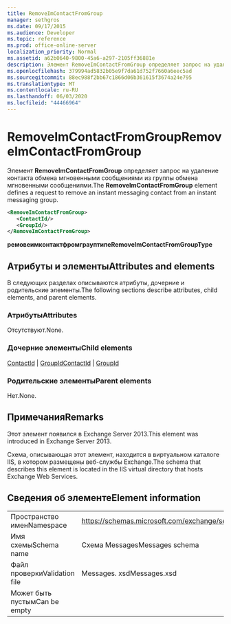```yaml
---
title: RemoveImContactFromGroup
manager: sethgros
ms.date: 09/17/2015
ms.audience: Developer
ms.topic: reference
ms.prod: office-online-server
localization_priority: Normal
ms.assetid: a62b0640-9800-45a6-a297-2105ff36881e
description: Элемент RemoveImContactFromGroup определяет запрос на удаление контакта обмена мгновенными сообщениями из группы обмена мгновенными сообщениями.
ms.openlocfilehash: 379994ad5832b05e9f7da61d752f7660a6eec5ad
ms.sourcegitcommit: 88ec988f2bb67c1866d06b361615f3674a24e795
ms.translationtype: MT
ms.contentlocale: ru-RU
ms.lasthandoff: 06/03/2020
ms.locfileid: "44466964"
---
```

# <a name="removeimcontactfromgroup"></a><span data-ttu-id="980c4-103">RemoveImContactFromGroup</span><span class="sxs-lookup"><span data-stu-id="980c4-103">RemoveImContactFromGroup</span></span>

<span data-ttu-id="980c4-104">Элемент **RemoveImContactFromGroup** определяет запрос на удаление контакта обмена мгновенными сообщениями из группы обмена мгновенными сообщениями.</span><span class="sxs-lookup"><span data-stu-id="980c4-104">The **RemoveImContactFromGroup** element defines a request to remove an instant messaging contact from an instant messaging group.</span></span> 
  
```XML
<RemoveImContactFromGroup>
   <ContactId/>
   <GroupId/>
</RemoveImContactFromGroup>
```

 <span data-ttu-id="980c4-105">**ремовеимконтактфромграуптипе**</span><span class="sxs-lookup"><span data-stu-id="980c4-105">**RemoveImContactFromGroupType**</span></span>
## <a name="attributes-and-elements"></a><span data-ttu-id="980c4-106">Атрибуты и элементы</span><span class="sxs-lookup"><span data-stu-id="980c4-106">Attributes and elements</span></span>

<span data-ttu-id="980c4-107">В следующих разделах описываются атрибуты, дочерние и родительские элементы.</span><span class="sxs-lookup"><span data-stu-id="980c4-107">The following sections describe attributes, child elements, and parent elements.</span></span>
  
### <a name="attributes"></a><span data-ttu-id="980c4-108">Атрибуты</span><span class="sxs-lookup"><span data-stu-id="980c4-108">Attributes</span></span>

<span data-ttu-id="980c4-109">Отсутствуют.</span><span class="sxs-lookup"><span data-stu-id="980c4-109">None.</span></span>
  
### <a name="child-elements"></a><span data-ttu-id="980c4-110">Дочерние элементы</span><span class="sxs-lookup"><span data-stu-id="980c4-110">Child elements</span></span>

<span data-ttu-id="980c4-111">[ContactId](contactid.md)  |  [GroupId](groupid.md)</span><span class="sxs-lookup"><span data-stu-id="980c4-111">[ContactId](contactid.md) | [GroupId](groupid.md)</span></span>
  
### <a name="parent-elements"></a><span data-ttu-id="980c4-112">Родительские элементы</span><span class="sxs-lookup"><span data-stu-id="980c4-112">Parent elements</span></span>

<span data-ttu-id="980c4-113">Нет.</span><span class="sxs-lookup"><span data-stu-id="980c4-113">None.</span></span>
  
## <a name="remarks"></a><span data-ttu-id="980c4-114">Примечания</span><span class="sxs-lookup"><span data-stu-id="980c4-114">Remarks</span></span>

<span data-ttu-id="980c4-115">Этот элемент появился в Exchange Server 2013.</span><span class="sxs-lookup"><span data-stu-id="980c4-115">This element was introduced in Exchange Server 2013.</span></span>
  
<span data-ttu-id="980c4-116">Схема, описывающая этот элемент, находится в виртуальном каталоге IIS, в котором размещены веб-службы Exchange.</span><span class="sxs-lookup"><span data-stu-id="980c4-116">The schema that describes this element is located in the IIS virtual directory that hosts Exchange Web Services.</span></span>
  
## <a name="element-information"></a><span data-ttu-id="980c4-117">Сведения об элементе</span><span class="sxs-lookup"><span data-stu-id="980c4-117">Element information</span></span>

|||
|:-----|:-----|
|<span data-ttu-id="980c4-118">Пространство имен</span><span class="sxs-lookup"><span data-stu-id="980c4-118">Namespace</span></span>  <br/> |https://schemas.microsoft.com/exchange/services/2006/messages  <br/> |
|<span data-ttu-id="980c4-119">Имя схемы</span><span class="sxs-lookup"><span data-stu-id="980c4-119">Schema name</span></span>  <br/> |<span data-ttu-id="980c4-120">Схема Messages</span><span class="sxs-lookup"><span data-stu-id="980c4-120">Messages schema</span></span>  <br/> |
|<span data-ttu-id="980c4-121">Файл проверки</span><span class="sxs-lookup"><span data-stu-id="980c4-121">Validation file</span></span>  <br/> |<span data-ttu-id="980c4-122">Messages. xsd</span><span class="sxs-lookup"><span data-stu-id="980c4-122">Messages.xsd</span></span>  <br/> |
|<span data-ttu-id="980c4-123">Может быть пустым</span><span class="sxs-lookup"><span data-stu-id="980c4-123">Can be empty</span></span>  <br/> ||
   

